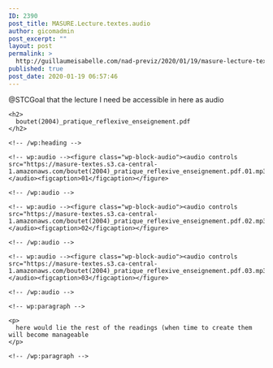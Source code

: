 ```yaml
---
ID: 2390
post_title: MASURE.Lecture.textes.audio
author: gicomadmin
post_excerpt: ""
layout: post
permalink: >
  http://guillaumeisabelle.com/nad-previz/2020/01/19/masure-lecture-textes-audio/
published: true
post_date: 2020-01-19 06:57:46
---
```

<!-- wp:paragraph -->

@STCGoal that the lecture I need be accessible in here as audio

<!-- /wp:paragraph -->

<!-- wp:more -->

<!--more-->

<!-- /wp:more -->

<!-- wp:group -->

<div class="wp-block-group">
  <div class="wp-block-group__inner-container">
    <!-- wp:heading -->
    
    <h2>
      boutet(2004)_pratique_reflexive_enseignement.pdf
    </h2>
    
    <!-- /wp:heading -->
    
    <!-- wp:audio --><figure class="wp-block-audio"><audio controls src="https://masure-textes.s3.ca-central-1.amazonaws.com/boutet(2004)_pratique_reflexive_enseignement.pdf.01.mp3"></audio><figcaption>01</figcaption></figure> 
    
    <!-- /wp:audio -->
    
    <!-- wp:audio --><figure class="wp-block-audio"><audio controls src="https://masure-textes.s3.ca-central-1.amazonaws.com/boutet(2004)_pratique_reflexive_enseignement.pdf.02.mp3"></audio><figcaption>02</figcaption></figure> 
    
    <!-- /wp:audio -->
    
    <!-- wp:audio --><figure class="wp-block-audio"><audio controls src="https://masure-textes.s3.ca-central-1.amazonaws.com/boutet(2004)_pratique_reflexive_enseignement.pdf.03.mp3"></audio><figcaption>03</figcaption></figure> 
    
    <!-- /wp:audio -->
    
    <!-- wp:paragraph -->
    
    <p>
      here would lie the rest of the readings (when time to create them will become manageable
    </p>
    
    <!-- /wp:paragraph -->
  </div>
</div>

<!-- /wp:group -->